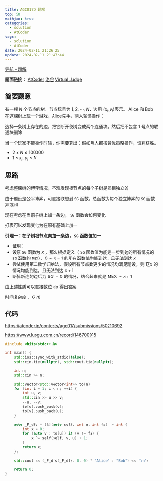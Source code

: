 ```yaml
---
title: AGC017D 题解
top: 50
mathjax: true
categories:
  - solution
  - AtCoder
tags:
  - solution
  - AtCoder
date: 2024-02-11 21:26:25
update: 2024-02-11 21:47:44
---
```


[导航 - 题解](/guide-solution/)

**题面链接：** [AtCoder](https://atcoder.jp/contests/agc017/tasks/agc017_d) [洛谷](https://www.luogu.com.cn/problem/AT_agc017_d) [Virtual Judge](https://vjudge.net/problem/Atcoder-agc017_d)

## 简要题意

有一棵 $N$ 个节点的树，节点标号为 $1,2,⋯,N$，边用 $(x_i,y_i)$表示。 Alice 和 Bob 在这棵树上玩一个游戏，Alice先手，两人轮流操作：

选择一条树上存在的边，把它断开使树变成两个连通块。然后把不包含 $1$ 号点的联通块删除

当一个玩家不能操作时输，你需要算出：假如两人都按最优策略操作，谁将获胜。

- $2\ \le\ N\ \le\ 100000$
- $1\ \le\ x_i,\ y_i\ \le\ N$

## 思路

考虑整棵树的博弈情况，不难发现根节点的每个子树是互相独立的

由于题设是公平博弈，可直接联想到 `SG` 函数，总函数为每个独立博弈的 `SG` 函数异或和

现在考虑在当前子树上加一条边， `SG` 函数会如何变化

打表可以发现变化为在原有基础上加一

**引理一：在子树根节点向加一条边， `SG` 函数值加一**
- 证明：
- 设原 `SG` 函数为 $x$ ，那么根据定义（ `SG` 函数值为能走一步到达的所有情况的 `SG` 函数的 `MEX`），$0 \sim x-1$ 的所有函数值均能到达，且无法到达 $x$
- 尝试使用第二数学归纳法，假设所有节点数更少的情况均满足题设，则 $1 \sum x$ 的情况均能到达，且无法到达 $x+1$
- 断掉新连的边后为 $\mathop{SG} = 0$ 的情况，结合起来就是 $\mathop{MEX} = x+1$

由上述性质可以直接数位 dp 得出答案

时间复杂度： $O(n)$

## 代码

<https://atcoder.jp/contests/agc017/submissions/50210692>

<https://www.luogu.com.cn/record/146700015>

```cpp
#include <bits/stdc++.h>

int main() {
    std::ios::sync_with_stdio(false);
    std::cin.tie(nullptr), std::cout.tie(nullptr);

    int n;
    std::cin >> n;

    std::vector<std::vector<int>> to(n);
    for (int i = 1; i < n; ++i) {
        int u, v;
        std::cin >> u >> v;
        --u, --v;
        to[u].push_back(v);
        to[v].push_back(u);
    }

    auto _F_dfs = [&](auto self, int u, int fa) -> int {
        int x = 0;
        for (auto v : to[u]) if (v != fa) {
            x ^= self(self, v, u) + 1;
        }
        return x;
    };

    std::cout << (_F_dfs(_F_dfs, 0, 0) ? "Alice" : "Bob") << '\n';

    return 0;
}

```
